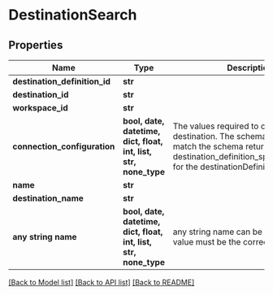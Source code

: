 # DestinationSearch


## Properties
Name | Type | Description | Notes
------------ | ------------- | ------------- | -------------
**destination_definition_id** | **str** |  | [optional] 
**destination_id** | **str** |  | [optional] 
**workspace_id** | **str** |  | [optional] 
**connection_configuration** | **bool, date, datetime, dict, float, int, list, str, none_type** | The values required to configure the destination. The schema for this must match the schema return by destination_definition_specifications/get for the destinationDefinition. | [optional] 
**name** | **str** |  | [optional] 
**destination_name** | **str** |  | [optional] 
**any string name** | **bool, date, datetime, dict, float, int, list, str, none_type** | any string name can be used but the value must be the correct type | [optional]

[[Back to Model list]](../README.md#documentation-for-models) [[Back to API list]](../README.md#documentation-for-api-endpoints) [[Back to README]](../README.md)


